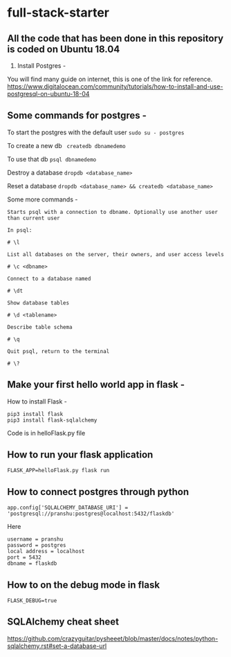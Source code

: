 # full-stack-starter

## All the code that has been done in this repository is coded on Ubuntu 18.04

1. Install Postgres - 

You will find many guide on internet, this is one of the link for reference.
https://www.digitalocean.com/community/tutorials/how-to-install-and-use-postgresql-on-ubuntu-18-04

## Some commands for postgres  -

To start the postgres with the default user  `sudo su - postgres`

To create a new db ` createdb dbnamedemo`

To use that db `psql dbnamedemo`

Destroy a database ` dropdb <database_name> `

Reset a database  `dropdb <database_name> && createdb <database_name>`

Some more commands -

```
Starts psql with a connection to dbname. Optionally use another user than current user

In psql:

# \l

List all databases on the server, their owners, and user access levels

# \c <dbname>

Connect to a database named

# \dt

Show database tables

# \d <tablename>

Describe table schema

# \q

Quit psql, return to the terminal

# \?

```


## Make your first hello world app in flask -

How to install Flask - 

```
pip3 install flask
pip3 install flask-sqlalchemy

```

Code is in helloFlask.py file

## How to run your flask application 

```
FLASK_APP=helloFlask.py flask run
```

## How to connect postgres through python

```
app.config['SQLALCHEMY_DATABASE_URI'] = 'postgresql://pranshu:postgres@localhost:5432/flaskdb'

```
Here

```
username = pranshu
password = postgres
local address = localhost
port = 5432
dbname = flaskdb
```

## How to on the debug mode in flask

`FLASK_DEBUG=true`

## SQLAlchemy cheat sheet

https://github.com/crazyguitar/pysheeet/blob/master/docs/notes/python-sqlalchemy.rst#set-a-database-url


